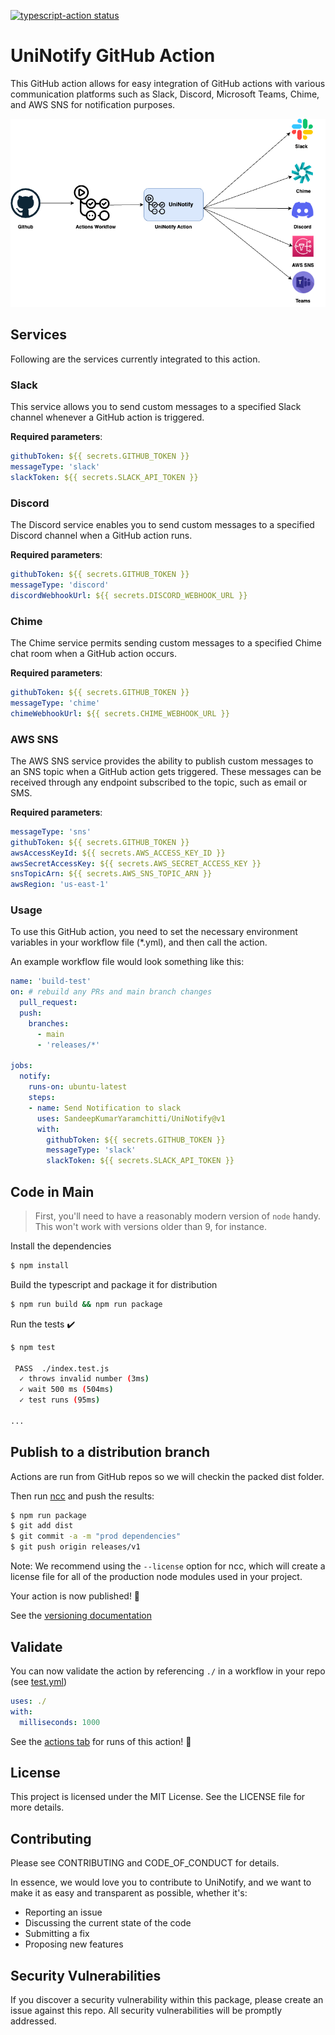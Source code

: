 <p>
  <a href="https://github.com/actions/typescript-action/actions"><img alt="typescript-action status" src="https://github.com/actions/typescript-action/workflows/build-test/badge.svg"></a>
</p>

# UniNotify GitHub Action

This GitHub action allows for easy integration of GitHub actions with various communication platforms such as Slack, Discord, Microsoft Teams, Chime, and AWS SNS for notification purposes.

![UniNotify Github Action](UniNotify.png)

## Services

Following are the services currently integrated to this action. 

### Slack

This service allows you to send custom messages to a specified Slack channel whenever a GitHub action is triggered.

**Required parameters**:
```yml
githubToken: ${{ secrets.GITHUB_TOKEN }}
messageType: 'slack' 
slackToken: ${{ secrets.SLACK_API_TOKEN }}
```

### Discord
The Discord service enables you to send custom messages to a specified Discord channel when a GitHub action runs.

**Required parameters**:
```yml
githubToken: ${{ secrets.GITHUB_TOKEN }}
messageType: 'discord'
discordWebhookUrl: ${{ secrets.DISCORD_WEBHOOK_URL }}
```

### Chime
The Chime service permits sending custom messages to a specified Chime chat room when a GitHub action occurs.

**Required parameters**:
```yml
githubToken: ${{ secrets.GITHUB_TOKEN }}
messageType: 'chime'
chimeWebhookUrl: ${{ secrets.CHIME_WEBHOOK_URL }}
```

### AWS SNS
The AWS SNS service provides the ability to publish custom messages to an SNS topic when a GitHub action gets triggered. These messages can be received through any endpoint subscribed to the topic, such as email or SMS.

**Required parameters**:
```yml
messageType: 'sns'
githubToken: ${{ secrets.GITHUB_TOKEN }}
awsAccessKeyId: ${{ secrets.AWS_ACCESS_KEY_ID }}
awsSecretAccessKey: ${{ secrets.AWS_SECRET_ACCESS_KEY }}
snsTopicArn: ${{ secrets.AWS_SNS_TOPIC_ARN }}
awsRegion: 'us-east-1'
```

### Usage
To use this GitHub action, you need to set the necessary environment variables in your workflow file (*.yml), and then call the action.

An example workflow file would look something like this:

```yml
name: 'build-test'
on: # rebuild any PRs and main branch changes
  pull_request:
  push:
    branches:
      - main
      - 'releases/*'
      
jobs:
  notify:
    runs-on: ubuntu-latest
    steps:
    - name: Send Notification to slack
      uses: SandeepKumarYaramchitti/UniNotify@v1
      with:
        githubToken: ${{ secrets.GITHUB_TOKEN }}
        messageType: 'slack' 
        slackToken: ${{ secrets.SLACK_API_TOKEN }}
```

## Code in Main

> First, you'll need to have a reasonably modern version of `node` handy. This won't work with versions older than 9, for instance.

Install the dependencies  
```bash
$ npm install
```

Build the typescript and package it for distribution
```bash
$ npm run build && npm run package
```

Run the tests :heavy_check_mark:  
```bash
$ npm test

 PASS  ./index.test.js
  ✓ throws invalid number (3ms)
  ✓ wait 500 ms (504ms)
  ✓ test runs (95ms)

...
```

## Publish to a distribution branch

Actions are run from GitHub repos so we will checkin the packed dist folder. 

Then run [ncc](https://github.com/zeit/ncc) and push the results:
```bash
$ npm run package
$ git add dist
$ git commit -a -m "prod dependencies"
$ git push origin releases/v1
```

Note: We recommend using the `--license` option for ncc, which will create a license file for all of the production node modules used in your project.

Your action is now published! :rocket: 

See the [versioning documentation](https://github.com/actions/toolkit/blob/master/docs/action-versioning.md)

## Validate

You can now validate the action by referencing `./` in a workflow in your repo (see [test.yml](.github/workflows/test.yml))

```yaml
uses: ./
with:
  milliseconds: 1000
```

See the [actions tab](https://github.com/actions/typescript-action/actions) for runs of this action! :rocket:

## License
This project is licensed under the MIT License. See the LICENSE file for more details.

## Contributing
Please see CONTRIBUTING and CODE_OF_CONDUCT for details.

In essence, we would love you to contribute to UniNotify, and we want to make it as easy and transparent as possible, whether it's:

- Reporting an issue
- Discussing the current state of the code
- Submitting a fix
- Proposing new features

## Security Vulnerabilities
  
If you discover a security vulnerability within this package, please create an issue against this repo. All security vulnerabilities will be promptly addressed.

